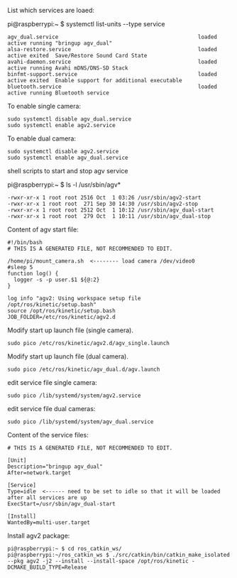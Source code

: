List which services are loaed:

pi@raspberrypi:~ $ systemctl list-units --type service
```UNIT                                                        LOAD   ACTIVE SUB     DESCRIPTION                              
agv_dual.service                                            loaded active running "bringup agv_dual"                       
alsa-restore.service                                        loaded active exited  Save/Restore Sound Card State            
avahi-daemon.service                                        loaded active running Avahi mDNS/DNS-SD Stack                  
binfmt-support.service                                      loaded active exited  Enable support for additional executable 
bluetooth.service                                           loaded active running Bluetooth service                        
```

To enable single camera:
```
sudo systemctl disable agv_dual.service
sudo systemctl enable agv2.service 
```
To enable dual camera:
```
sudo systemctl disable agv2.service
sudo systemctl enable agv_dual.service
```
shell scripts to start and stop agv service

pi@raspberrypi:~ $ ls -l /usr/sbin/agv*
```
-rwxr-xr-x 1 root root 2516 Oct  1 03:26 /usr/sbin/agv2-start
-rwxr-xr-x 1 root root  271 Sep 30 14:30 /usr/sbin/agv2-stop
-rwxr-xr-x 1 root root 2512 Oct  1 10:12 /usr/sbin/agv_dual-start
-rwxr-xr-x 1 root root  279 Oct  1 10:11 /usr/sbin/agv_dual-stop
```

Content of agv start file:

```
#!/bin/bash
# THIS IS A GENERATED FILE, NOT RECOMMENDED TO EDIT.

/home/pi/mount_camera.sh  <-------- load camera /dev/video0
#sleep 5
function log() {
  logger -s -p user.$1 ${@:2}
}

log info "agv2: Using workspace setup file /opt/ros/kinetic/setup.bash"
source /opt/ros/kinetic/setup.bash
JOB_FOLDER=/etc/ros/kinetic/agv2.d
```

Modify start up launch file (single camera).
```
sudo pico /etc/ros/kinetic/agv2.d/agv_single.launch
```
Modify start up launch file (dual camera).
```
sudo pico /etc/ros/kinetic/agv_dual.d/agv.launch
```

edit service file single camera:
```
sudo pico /lib/systemd/system/agv2.service 
```
edit service file dual cameras:
```
sudo pico /lib/systemd/system/agv_dual.service
```
Content of the service files:
```
# THIS IS A GENERATED FILE, NOT RECOMMENDED TO EDIT.

[Unit]
Description="bringup agv_dual"
After=network.target

[Service]
Type=idle  <------ need to be set to idle so that it will be loaded after all services are up
ExecStart=/usr/sbin/agv_dual-start

[Install]
WantedBy=multi-user.target
```
Install agv2 package:
```
pi@raspberrypi:~ $ cd ros_catkin_ws/
pi@raspberrypi:~/ros_catkin_ws $ ./src/catkin/bin/catkin_make_isolated  --pkg agv2 -j2 --install --install-space /opt/ros/kinetic -DCMAKE_BUILD_TYPE=Release
```

